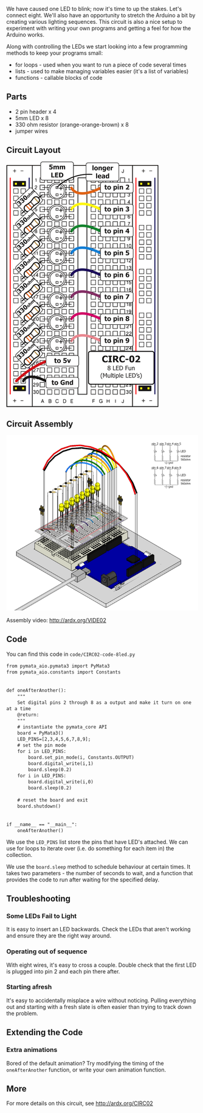 We have caused one LED to blink; now it's time to up the
stakes. Let's connect eight. We'll also have an opportunity to
stretch the Arduino a bit by creating various lighting
sequences. This circuit is also a nice setup to experiment with
writing your own programs and getting a feel for how the Arduino works.

Along with controlling the LEDs we start looking into a few  programming methods to keep your programs small:

 * for loops - used when you want to run a piece of code several times
 * lists - used to make managing variables easier (it's a list of variables)
 * functions - callable blocks of code


<a id="parts"></a>
## Parts

* 2 pin header x 4
* 5mm LED x 8
* 330 ohm resistor (orange-orange-brown) x 8
* jumper wires

<a id="circuit"></a>
## Circuit Layout
[<img style="max-width:400px" src="../../images/circ/CIRC02-sheet-small.png" alt="Circuit Layout"/>](../../images/circ/CIRC02-sheet.png)

<a id="assembly"></a>
## Circuit Assembly
![Assembly Diagram](../../images/assembly/CIRC-02-3dexploded.png "Assembly Diagram")

Assembly video: http://ardx.org/VIDE02

<a id="code"></a>
## Code

You can find this code in `code/CIRC02-code-8led.py`


	from pymata_aio.pymata3 import PyMata3
	from pymata_aio.constants import Constants
	
	
	def oneAfterAnother():
		"""
		Set digital pins 2 through 8 as a output and make it turn on one at a time
		@return:
		"""
		# instantiate the pymata_core API
		board = PyMata3()
		LED_PINS=[2,3,4,5,6,7,8,9];
		# set the pin mode
		for i in LED_PINS:
			board.set_pin_mode(i, Constants.OUTPUT)
			board.digital_write(i,1)
			board.sleep(0.2)
		for i in LED_PINS:
			board.digital_write(i,0)
			board.sleep(0.2)
	
		# reset the board and exit
		board.shutdown()
	
	
	if __name__ == "__main__":
		oneAfterAnother()
	

We use the `LED_PINS` list  store the pins that have LED's attached. We can use for loops to iterate over (i.e. do something for each item in) the collection.


We use the `board.sleep` method to schedule behaviour at certain times. It takes two parameters - the number of seconds to wait, and a function that provides the code to run after waiting for the specified delay.

<a id="troubleshooting"></a>
## Troubleshooting

### Some LEDs Fail to Light
It is easy to insert an LED backwards. Check the LEDs that aren't working and ensure they are the right way around.

###  Operating out of sequence
With eight wires, it's easy to cross a couple. Double check that the first LED is plugged into pin 2 and each pin there after.

### Starting afresh
It's easy to accidentally misplace a wire without noticing. Pulling everything out and starting with a fresh slate is often easier than trying to track down the problem.

<a id="extending"></a>
## Extending the Code

### Extra animations
Bored of the default animation? Try modifying the timing of the `oneAfterAnother` function, or write your own animation function.

<a id="more"></a>
## More

For more details on this circuit, see http://ardx.org/CIRC02
